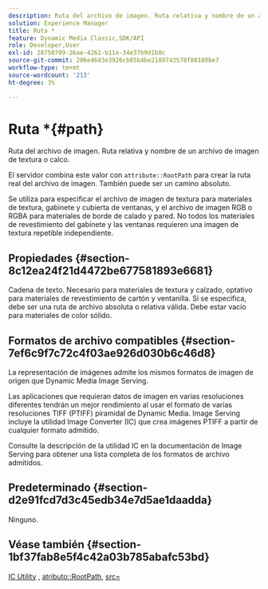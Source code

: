 ```yaml
---
description: Ruta del archivo de imagen. Ruta relativa y nombre de un archivo de imagen de textura o calco.
solution: Experience Manager
title: Ruta *
feature: Dynamic Media Classic,SDK/API
role: Developer,User
exl-id: 28758709-26ae-4261-b11e-34e37b9d1b8c
source-git-commit: 206e4643e3926cb85b4be2189743578f88180be7
workflow-type: tm+mt
source-wordcount: '213'
ht-degree: 3%

---
```


# Ruta *{#path}

Ruta del archivo de imagen. Ruta relativa y nombre de un archivo de imagen de textura o calco.

El servidor combina este valor con `attribute::RootPath` para crear la ruta real del archivo de imagen. También puede ser un camino absoluto.

Se utiliza para especificar el archivo de imagen de textura para materiales de textura, gabinete y cubierta de ventanas, y el archivo de imagen RGB o RGBA para materiales de borde de calado y pared. No todos los materiales de revestimiento del gabinete y las ventanas requieren una imagen de textura repetible independiente.

## Propiedades {#section-8c12ea24f21d4472be677581893e6681}

Cadena de texto. Necesario para materiales de textura y calzado, optativo para materiales de revestimiento de cartón y ventanilla. Si se especifica, debe ser una ruta de archivo absoluta o relativa válida. Debe estar vacío para materiales de color sólido.

## Formatos de archivo compatibles {#section-7ef6c9f7c72c4f03ae926d030b6c46d8}

La representación de imágenes admite los mismos formatos de imagen de origen que Dynamic Media Image Serving.

Las aplicaciones que requieran datos de imagen en varias resoluciones diferentes tendrán un mejor rendimiento al usar el formato de varias resoluciones TIFF (PTIFF) piramidal de Dynamic Media. Image Serving incluye la utilidad Image Converter (IC) que crea imágenes PTIFF a partir de cualquier formato admitido.

Consulte la descripción de la utilidad IC en la documentación de Image Serving para obtener una lista completa de los formatos de archivo admitidos.

## Predeterminado {#section-d2e91fcd7d3c45edb34e7d5ae1daadda}

Ninguno.

## Véase también {#section-1bf37fab8e5f4c42a03b785abafc53bd}

[IC Utility](/help/aem-is-ir-api/is-api/is-utils/utilities/r-ic.md) ,  [atributo::RootPath](/help/aem-is-ir-api/ir-api/material-cat/image-rendering-api-ref/c-ir-material-catalog/c-ir-attributes-reference/r-ir-rootpath.md),  [src=](/help/aem-is-ir-api/ir-api/http-protocol/image-rendering-api-ref/c-ir-http-protocol-ref/c-ir-http-protocol-command-reference/r-ir-src.md)
